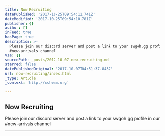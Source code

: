 ```yaml
---
title: Now Recruiting
datePublished: '2017-10-25T09:54:12.741Z'
dateModified: '2017-10-25T09:54:10.781Z'
publisher: {}
author: []
inFeed: true
hasPage: true
description: >-
  Please join our discord server and post a link to your swgoh.gg profile in our
  #new-arrivals channel
via: {}
sourcePath: _posts/2017-10-07-now-recruiting.md
starred: false
datePublishedOriginal: '2017-10-07T04:51:37.843Z'
url: now-recruiting/index.html
_type: Article
_context: 'http://schema.org'

---
```

<article style=""><h1>Now Recruiting</h1><p>Please join our discord server and post a link to your swgoh.gg profile in our #new-arrivals channel</p></article>

---